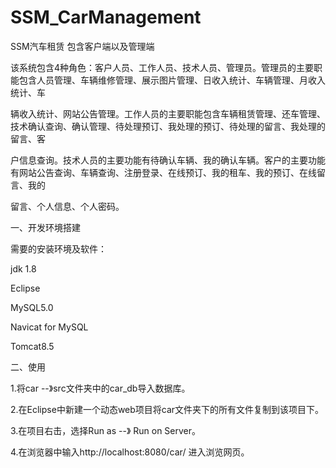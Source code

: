 # SSM_CarManagement  

SSM汽车租赁 包含客户端以及管理端  

该系统包含4种角色：客户人员、工作人员、技术人员、管理员。管理员的主要职能包含人员管理、车辆维修管理、展示图片管理、日收入统计、车辆管理、月收入统计、车

辆收入统计、网站公告管理。工作人员的主要职能包含车辆租赁管理、还车管理、技术确认查询、确认管理、待处理预订、我处理的预订、待处理的留言、我处理的留言、客

户信息查询。技术人员的主要功能有待确认车辆、我的确认车辆。客户的主要功能有网站公告查询、车辆查询、注册登录、在线预订、我的租车、我的预订、在线留言、我的

留言、个人信息、个人密码。  

一、开发环境搭建  

需要的安装环境及软件：  

jdk 1.8  

Eclipse  

MySQL5.0  

Navicat for MySQL  

Tomcat8.5  

二、使用  

1.将car --》src文件夹中的car_db导入数据库。  

2.在Eclipse中新建一个动态web项目将car文件夹下的所有文件复制到该项目下。  

3.在项目右击，选择Run as --》 Run on Server。  

4.在浏览器中输入http://localhost:8080/car/ 进入浏览网页。  

